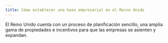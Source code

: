 ```yaml
---
title: Cómo establecer una base empresarial en el Reino Unido 
---
```


El Reino Unido cuenta con un proceso de planificación sencillo, una amplia gama de propiedades e incentivos para que las empresas se asienten y expandan.
